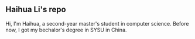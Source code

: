 ## Haihua Li's repo

Hi, I'm Haihua, a second-year master's student in computer science. Before now, I got my bechalor's degree in SYSU in China.
